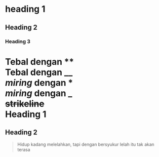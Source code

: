 # heading 1
## Heading 2
### Heading 3
**Tebal** dengan **  
__Tebal__ dengan __  
*miring* dengan *  
_miring_ dengan _  
~~strikeline~~  
Heading 1 
=========
Heading 2
---------
> Hidup kadang melelahkan, tapi dengan bersyukur lelah itu tak akan terasa  
